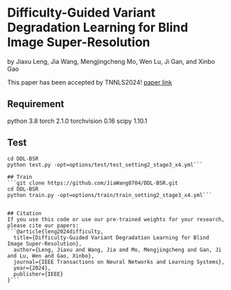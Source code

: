 # Difficulty-Guided Variant Degradation Learning for Blind Image Super-Resolution
by Jiaxu Leng, Jia Wang, Mengjingcheng Mo, Wen Lu, Ji Gan, and Xinbo Gao

This paper has been accepted by TNNLS2024! [paper link](https://ieeexplore.ieee.org/abstract/document/10709871)

## Requirement
python 3.8
torch 2.1.0
torchvision 0.16
scipy 1.10.1

## Test
```git clone https://github.com/JiaWang0704/DDL-BSR.git
cd DDL-BSR
python test.py -opt=options/test/test_setting2_stage3_x4.yml```

## Train
```git clone https://github.com/JiaWang0704/DDL-BSR.git
cd DDL-BSR
python train.py -opt=options/train/train_setting2_stage3_x4.yml```


## Citation
If you use this code or use our pre-trained weights for your research, please cite our papers:
```@article{leng2024difficulty,
  title={Difficulty-Guided Variant Degradation Learning for Blind Image Super-Resolution},
  author={Leng, Jiaxu and Wang, Jia and Mo, Mengjingcheng and Gan, Ji and Lu, Wen and Gao, Xinbo},
  journal={IEEE Transactions on Neural Networks and Learning Systems},
  year={2024},
  publisher={IEEE}
}```


